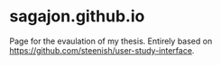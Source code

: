 # sagajon.github.io
Page for the evaulation of my thesis. Entirely based on https://github.com/steenish/user-study-interface.
